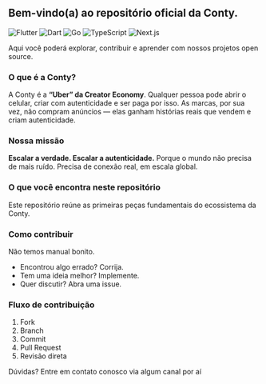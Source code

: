 
## Bem-vindo(a) ao repositório oficial da Conty.

![Flutter](https://img.shields.io/badge/Flutter-02569B?logo=flutter\&logoColor=white)
![Dart](https://img.shields.io/badge/Dart-0175C2?logo=dart\&logoColor=white)
![Go](https://img.shields.io/badge/Go-00ADD8?logo=go\&logoColor=white)
![TypeScript](https://img.shields.io/badge/TypeScript-3178C6?logo=typescript\&logoColor=white)
![Next.js](https://img.shields.io/badge/Next.js-000000?logo=nextdotjs\&logoColor=white)

Aqui você poderá explorar, contribuir e aprender com nossos projetos open source.

### O que é a Conty?

A Conty é a **“Uber” da Creator Economy**.
Qualquer pessoa pode abrir o celular, criar com autenticidade e ser paga por isso.
As marcas, por sua vez, não compram anúncios — elas ganham histórias reais que vendem e criam autenticidade.

### Nossa missão

**Escalar a verdade.
Escalar a autenticidade.**
Porque o mundo não precisa de mais ruído. Precisa de conexão real, em escala global.

### O que você encontra neste repositório

Este repositório reúne as primeiras peças fundamentais do ecossistema da Conty.

### Como contribuir

Não temos manual bonito.

* Encontrou algo errado? Corrija.
* Tem uma ideia melhor? Implemente.
* Quer discutir? Abra uma issue.

### Fluxo de contribuição

1. Fork
2. Branch
3. Commit
4. Pull Request
5. Revisão direta

Dúvidas? Entre em contato conosco via algum canal por aí 
